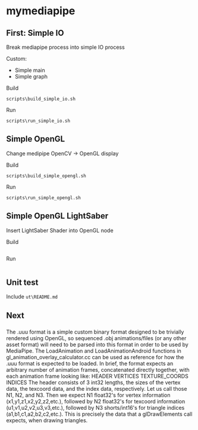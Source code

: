 # mymediapipe

## First: Simple IO

Break mediapipe process into simple IO process

Custom:

  * Simple main
  * Simple graph


Build
```
scripts\build_simple_io.sh
```

Run
```
scripts\run_simple_io.sh
```

## Simple OpenGL

Change medipipe OpenCV -> OpenGL display

Build
```
scripts\build_simple_opengl.sh
```

Run
```
scripts\run_simple_opengl.sh
```

## Simple OpenGL LightSaber

Insert LightSaber Shader into OpenGL node

Build
```
```

Run
```
```


## Unit test 

Include `ut\README.md`

## Next

###

The .uuu format is a simple custom binary format designed to be trivially rendered using OpenGL, so sequenced .obj animations/files (or any other asset format) will need to be parsed into this format in order to be used by MediaPipe. The LoadAnimation and LoadAnimationAndroid functions in gl_animation_overlay_calculator.cc can be used as reference for how the .uuu format is expected to be loaded. In brief, the format expects an arbitrary number of animation frames, concatenated directly together, with each animation frame looking like:
HEADER
VERTICES
TEXTURE_COORDS
INDICES
The header consists of 3 int32 lengths, the sizes of the vertex data, the texcoord data, and the index data, respectively. Let us call those N1, N2, and N3. Then we expect N1 float32's for vertex information (x1,y1,z1,x2,y2,z2,etc.), followed by N2 float32's for texcoord information (u1,v1,u2,v2,u3,v3,etc.), followed by N3 shorts/int16's for triangle indices (a1,b1,c1,a2,b2,c2,etc.). This is precisely the data that a glDrawElements call expects, when drawing triangles.